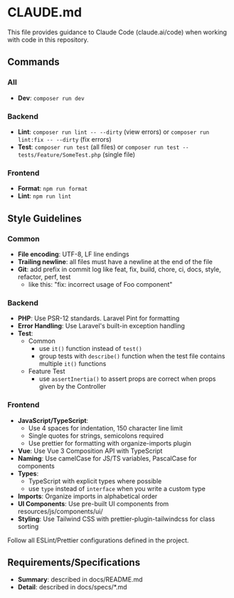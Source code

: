 # CLAUDE.md

This file provides guidance to Claude Code (claude.ai/code) when working with code in this repository.

## Commands

### All
- **Dev**: `composer run dev`

### Backend
- **Lint**: `composer run lint -- --dirty` (view errors) or `composer run lint:fix -- --dirty` (fix errors)
- **Test**: `composer run test` (all files) or `composer run test -- tests/Feature/SomeTest.php` (single file)

### Frontend
- **Format**: `npm run format`
- **Lint**: `npm run lint`

## Style Guidelines

### Common
- **File encoding**: UTF-8, LF line endings
- **Trailing newline**: all files must have a newline at the end of the file
- **Git**: add prefix in commit log like feat, fix, build, chore, ci, docs, style, refactor, perf, test
  - like this: "fix: incorrect usage of Foo component"

### Backend
- **PHP**: Use PSR-12 standards. Laravel Pint for formatting
- **Error Handling**: Use Laravel's built-in exception handling
- **Test**:
  - Common
    - use `it()` function instead of `test()`
    - group tests with `describe()` function when the test file contains multiple `it()` functions
  - Feature Test
    - use `assertInertia()` to assert props are correct when props given by the Controller

### Frontend
- **JavaScript/TypeScript**: 
  - Use 4 spaces for indentation, 150 character line limit
  - Single quotes for strings, semicolons required
  - Use prettier for formatting with organize-imports plugin
- **Vue**: Use Vue 3 Composition API with TypeScript
- **Naming**: Use camelCase for JS/TS variables, PascalCase for components
- **Types**:
  - TypeScript with explicit types where possible
  - use `type` instead of `interface` when you write a custom type
- **Imports**: Organize imports in alphabetical order
- **UI Components**: Use pre-built UI components from resources/js/components/ui/
- **Styling**: Use Tailwind CSS with prettier-plugin-tailwindcss for class sorting

Follow all ESLint/Prettier configurations defined in the project.

## Requirements/Specifications

- **Summary**: described in docs/README.md
- **Detail**: described in docs/specs/*.md
